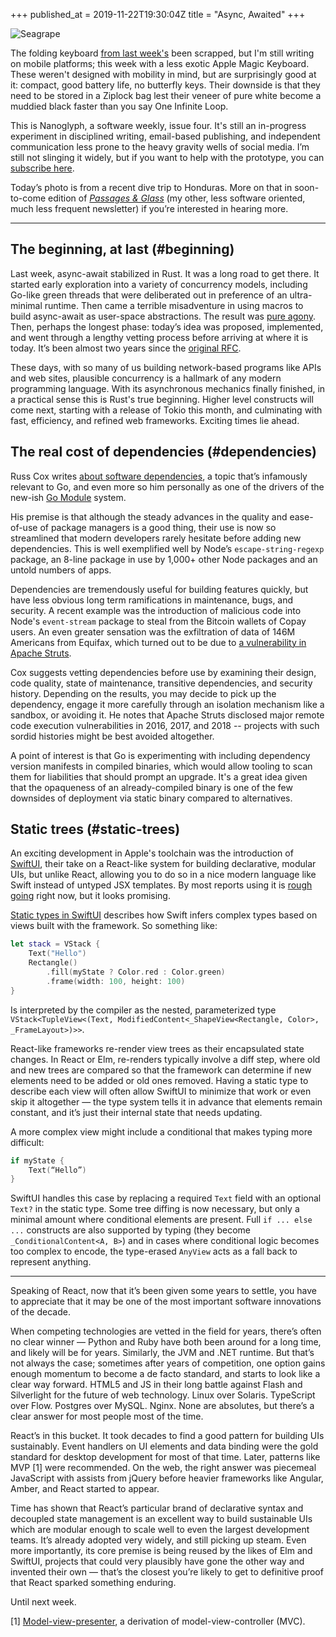 +++
published_at = 2019-11-22T19:30:04Z
title = "Async, Awaited"
+++

![Seagrape](/assets/images/nanoglyphs/004-async-awaited/seagrape@2x.jpg)

The folding keyboard [from last week's](/nanoglyphs/003-12-factors) been scrapped, but I'm still writing on mobile platforms; this week with a less exotic Apple Magic Keyboard. These weren't designed with mobility in mind, but are surprisingly good at it: compact, good battery life, no butterfly keys. Their downside is that they need to be stored in a Ziplock bag lest their veneer of pure white become a muddied black faster than you say One Infinite Loop.

This is Nanoglyph, a software weekly, issue four. It's still an in-progress experiment in disciplined writing, email-based publishing, and independent communication less prone to the heavy gravity wells of social media. I’m still not slinging it widely, but if you want to help with the prototype, you can [subscribe here](https://nanoglyph-signup.herokuapp.com).

Today’s photo is from a recent dive trip to Honduras. More on that in soon-to-come edition of [_Passages & Glass_](/newsletter) (my other, less software oriented, much less frequent newsletter) if you’re interested in hearing more.

---

## The beginning, at last (#beginning)

Last week, async-await stabilized in Rust. It was a long road to get there. It started early exploration into a variety of concurrency models, including Go-like green threads that were deliberated out in preference of an ultra-minimal runtime. Then came a terrible misadventure in using macros to build async-await as user-space abstractions. The result was [pure agony](/fragments/rust-brick-walls). Then, perhaps the longest phase: today’s idea was proposed, implemented, and went through a lengthy vetting process before arriving at where it is today. It’s been almost two years since the [original RFC](https://github.com/rust-lang/rfcs/pull/2394).

These days, with so many of us building network-based programs like APIs and web sites, plausible concurrency is a hallmark of any modern programming language. With its asynchronous mechanics finally finished, in a practical sense this is Rust's true beginning. Higher level constructs will come next, starting with a release of Tokio this month, and culminating with fast, efficiency, and refined web frameworks. Exciting times lie ahead.

## The real cost of dependencies (#dependencies)

Russ Cox writes [about software dependencies](https://queue.acm.org/detail.cfm?id=3344149), a topic that’s infamously relevant to Go, and even more so him personally as one of the drivers of the new-ish [Go Module](https://blog.golang.org/using-go-modules) system.

His premise is that although the steady advances in the quality and ease-of-use of package managers is a good thing, their use is now so streamlined that modern developers rarely hesitate before adding new dependencies. This is well exemplified well by Node’s `escape-string-regexp` package, an 8-line package in use by 1,000+ other Node packages and an untold numbers of apps.

Dependencies are tremendously useful for building features quickly, but have less obvious long term ramifications in maintenance, bugs, and security. A recent example was the introduction of malicious code into Node's `event-stream` package to steal from the Bitcoin wallets of Copay users. An even greater sensation was the exfiltration of data of 146M Americans from Equifax, which turned out to be due to [a vulnerability in Apache Struts](/fragments/gadgets-and-chains).

Cox suggests vetting dependencies before use by examining their design, code quality, state of maintenance, transitive dependencies, and security history. Depending on the results, you may decide to pick up the dependency, engage it more carefully through an isolation mechanism like a sandbox, or avoiding it. He notes that Apache Struts disclosed major remote code execution vulnerabilities in 2016, 2017, and 2018 -- projects with such sordid histories might be best avoided altogether.

A point of interest is that Go is experimenting with including dependency version manifests in compiled binaries, which would allow tooling to scan them for liabilities that should prompt an upgrade. It's a great idea given that the opaqueness of an already-compiled binary is one of the few downsides of deployment via static binary compared to alternatives.

## Static trees (#static-trees)

An exciting development in Apple's toolchain was the introduction of [SwiftUI](https://developer.apple.com/xcode/swiftui/), their take on a React-like system for building declarative, modular UIs, but unlike React, allowing you to do so in a nice modern language like Swift instead of untyped JSX templates. By most reports using it is [rough going](https://inessential.com/2019/10/21/swiftui_is_still_the_future) right now, but it looks promising.

[Static types in SwiftUI](https://www.objc.io/blog/2019/11/05/static-types-in-swiftui/) describes how Swift infers complex types based on views built with the framework. So something like:

``` swift
let stack = VStack {
    Text("Hello")
    Rectangle()
        .fill(myState ? Color.red : Color.green)
        .frame(width: 100, height: 100)
}
```

Is interpreted by the compiler as the nested, parameterized type `VStack<TupleView<(Text, ModifiedContent<_ShapeView<Rectangle, Color>, _FrameLayout>)>>`.

React-like frameworks re-render view trees as their encapsulated state changes. In React or Elm, re-renders typically involve a diff step, where old and new trees are compared so that the framework can determine if new elements need to be added or old ones removed. Having a static type to describe each view will often allow SwiftUI to minimize that work or even skip it altogether — the type system tells it in advance that elements remain constant, and it’s just their internal state that needs updating.

A more complex view might include a conditional that makes typing more difficult:

``` swift
if myState {
	Text(“Hello”)
}
```

SwiftUI handles this case by replacing a required `Text` field with an optional `Text?` in the static type. Some tree diffing is now necessary, but only a minimal amount where conditional elements are present. Full `if ... else ...` constructs are also supported by typing (they become `_ConditionalContent<A, B>`) and in cases where conditional logic becomes too complex to encode, the type-erased `AnyView` acts as a fall back to represent anything.

---

Speaking of React, now that it’s been given some years to settle, you have to appreciate that it may be one of the most important software innovations of the decade. 

When competing technologies are vetted in the field for years, there’s often no clear winner — Python and Ruby have both been around for a long time, and likely will be for years. Similarly, the JVM and .NET runtime. But that’s not always the case; sometimes after years of competition, one option gains enough momentum to become a de facto standard, and starts to look like a clear way forward. HTML5 and JS in their long battle against Flash and Silverlight for the future of web technology. Linux over Solaris. TypeScript over Flow. Postgres over MySQL. Nginx. None are absolutes, but there’s a clear answer for most people most of the time.

React’s in this bucket. It took decades to find a good pattern for building UIs sustainably. Event handlers on UI elements and data binding were the gold standard for desktop development for most of that time. Later, patterns like MVP [1] were recommended. On the web, the right answer was piecemeal JavaScript with assists from jQuery before heavier frameworks like Angular, Amber, and React started to appear. 

Time has shown that React’s particular brand of declarative syntax and decoupled state management is an excellent way to build sustainable UIs which are modular enough to scale well to even the largest development teams. It’s already adopted very widely, and still picking up steam. Even more importantly, its core premise is being reused by the likes of Elm and SwiftUI, projects that could very plausibly have gone the other way and invented their own — that’s the closest you’re likely to get to definitive proof that React sparked something enduring.

Until next week.

[1] [Model-view-presenter](https://en.wikipedia.org/wiki/Model%E2%80%93view%E2%80%93presenter), a derivation of model-view-controller (MVC).
